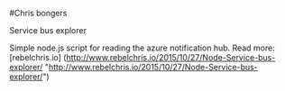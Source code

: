 #Chris bongers

Service bus explorer

Simple node.js script for reading the azure notification hub.
Read more: [rebelchris.io] (http://www.rebelchris.io/2015/10/27/Node-Service-bus-explorer/ "http://www.rebelchris.io/2015/10/27/Node-Service-bus-explorer/")
